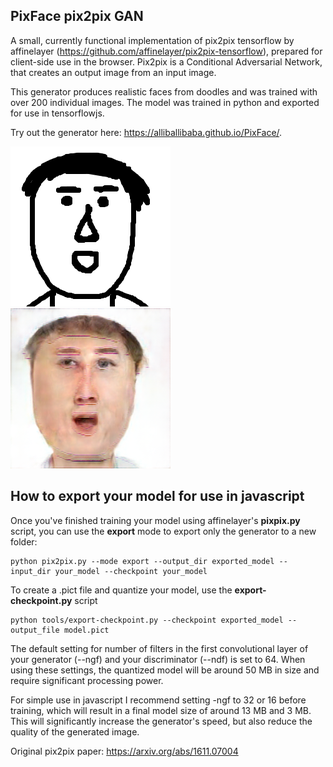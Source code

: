 ## PixFace pix2pix GAN

A small, currently functional implementation of pix2pix tensorflow by affinelayer (https://github.com/affinelayer/pix2pix-tensorflow), prepared for client-side use in the browser. Pix2pix is a Conditional Adversarial Network, that creates an output image from an input image.

This generator produces realistic faces from doodles and was trained with over 200 individual images. 
The model was trained in python and exported for use in tensorflowjs. 

Try out the generator here: https://alliballibaba.github.io/PixFace/. 

![alt text](https://github.com/AlliBalliBaba/PixFace/blob/master/images/display1.jpg) ![alt text](https://github.com/AlliBalliBaba/PixFace/blob/master/images/display2.jpg)

## How to export your model for use in javascript

Once you've finished training your model using affinelayer's **pixpix.py** script, you can use the **export** mode to export only the generator to a new folder:

```
python pix2pix.py --mode export --output_dir exported_model --input_dir your_model --checkpoint your_model
```

To create a .pict file and quantize your model, use the **export-checkpoint.py** script

```
python tools/export-checkpoint.py --checkpoint exported_model --output_file model.pict
```

The default setting for number of filters in the first convolutional layer of your generator (--ngf) and your discriminator (--ndf) is set to 64. When using these settings, the quantized model will be around 50 MB in size and require significant processing power.

For simple use in javascript I recommend setting -ngf to 32 or 16 before training, which will result in a final model size of around 13 MB and 3 MB. This will significantly increase the generator's speed, but also reduce the quality of the generated image.


Original pix2pix paper: https://arxiv.org/abs/1611.07004
